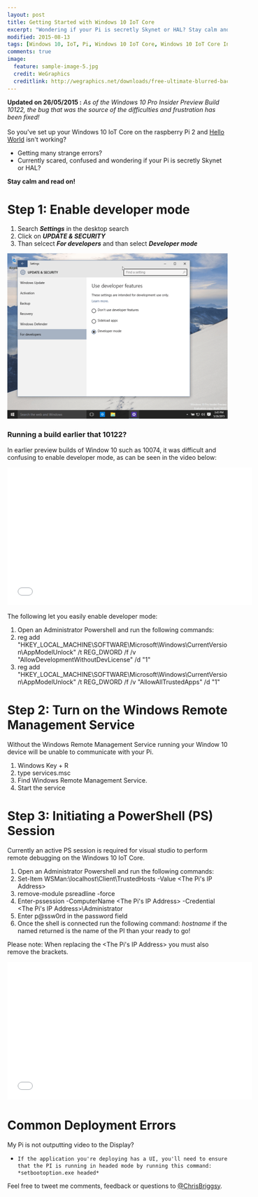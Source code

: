 ```yaml
---
layout: post
title: Getting Started with Windows 10 IoT Core
excerpt: "Wondering if your Pi is secretly Skynet or HAL? Stay calm and read on!"
modified: 2015-08-13
tags: [Windows 10, IoT, Pi, Windows 10 IoT Core, Windows 10 IoT Core Insider Preview, raspberry Pi 2  ]
comments: true
image:
  feature: sample-image-5.jpg
  credit: WeGraphics
  creditlink: http://wegraphics.net/downloads/free-ultimate-blurred-background-pack/
---
```

**Updated on 26/05/2015 :** *As of the Windows 10 Pro Insider Preview Build 10122, the bug that was the source of the difficulties and frustration has been fixed!* <br /><br />So you've set up your Windows 10 IoT Core on the raspberry Pi 2 and [Hello World](http://ms-iot.github.io/content/win10/samples/HelloWorld.htm) isn't working? 

*  Getting many strange errors?
*  Currently scared, confused and wondering if your Pi is secretly Skynet or HAL?

**Stay calm and read on!**

# Step 1: Enable developer mode 

1. Search ___Settings___ in the desktop search
2. Click on ___UPDATE & SECURITY___
3. Than selcect ___For developers___ and than select ___Developer mode___

![For developers](/images/2015-05-26_17-31-15-compressor.png)

### Running a build earlier that 10122?
In earlier preview builds of Window 10 such as 10074, it was difficult and confusing to enable developer mode, as can be seen in the video below: 

<iframe width="560" height="315" src="//www.youtube.com/embed/hZmBd_EyTP8" frameborder="0" allowfullscreen="allowfullscreen">&nbsp;</iframe>

The following let you easily enable developer mode:

1.    Open an Administrator Powershell and run the following commands: 
1.    reg add "HKEY_LOCAL_MACHINE\SOFTWARE\Microsoft\Windows\CurrentVersion\AppModelUnlock" /t REG_DWORD /f /v "AllowDevelopmentWithoutDevLicense" /d "1"
1.    reg add "HKEY_LOCAL_MACHINE\SOFTWARE\Microsoft\Windows\CurrentVersion\AppModelUnlock" /t REG_DWORD /f /v "AllowAllTrustedApps" /d "1"

# Step 2: Turn on the Windows Remote Management Service

Without the Windows Remote Management Service running your Window 10 device will be unable to communicate with your Pi.

1.    Windows Key + R
1.    type services.msc
1.    Find Windows Remote Management Service.
1.    Start the service

# Step 3: Initiating a PowerShell (PS) Session

Currently an active PS session is required for visual studio to perform remote debugging on the Windows 10 IoT Core.

1.    Open an Administrator Powershell and run the following commands:
1.    Set-Item WSMan:\localhost\Client\TrustedHosts -Value <The Pi's IP Address>
1.    remove-module psreadline -force
1.    Enter-pssession -ComputerName <The Pi's IP Address> -Credential <The Pi's IP Address>\Administrator
1.    Enter p@ssw0rd in the password field 
1.    Once the shell is connected run the following command: *hostname* if the named returned is the name of the PI than your ready to go!

Please note: When replacing the <The Pi's IP Address> you must also remove the brackets.

<iframe width="560" height="315" src="//www.youtube.com/embed/gz1S-XOzmTs" frameborder="0" allowfullscreen="allowfullscreen">&nbsp;</iframe>

# Common Deployment Errors

My Pi is not outputting video to the Display?

-     If the application you're deploying has a UI, you'll need to ensure that the PI is running in headed mode by running this command: *setbootoption.exe headed* 

Feel free to tweet me comments, feedback or questions to [@ChrisBriggsy](https://twitter.com/ChrisBriggsy).